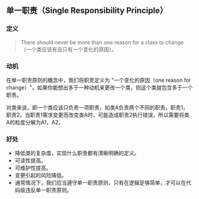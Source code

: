 ## 单一职责（Single Responsibility Principle）

### 定义

> There should never be more than one reason for a class to change（一个类应该有且只有一个变化的原因）。

### 动机

在单一职责原则的概念中，我们将职责定义为 "一个变化的原因（one reason for change）"。如果你能想出多于一种动机来更改一个类，则这个类就包含多于一个职责。

对类来说，即一个类应该只负责一项职责，如类A负责两个不同的职责，职责1，职责2。当职责1需求变更而改变类A时，可能造成职责2执行错误，所以需要将类A的粒度分解为A1，A2。

### 好处

- 降低类的复杂度，实现什么职责都有清晰明确的定义。
- 可读性提高。
- 可维护性提高。
- 变更引起的风险降低。
- 通常情况下，我们应当遵守单一职责原则，只有在逻辑足够简单，才可以在代码级违反单一职责原则。